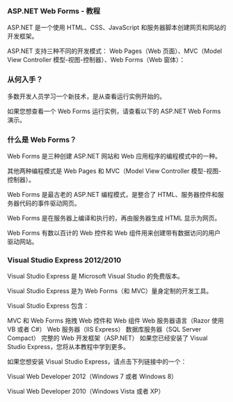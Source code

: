 ### ASP.NET Web Forms - 教程

ASP.NET 是一个使用 HTML、CSS、JavaScript 和服务器脚本创建网页和网站的开发框架。

ASP.NET 支持三种不同的开发模式：
Web Pages（Web 页面）、MVC（Model View Controller 模型-视图-控制器）、Web Forms（Web 窗体）：

### 从何入手？
多数开发人员学习一个新技术，是从查看运行实例开始的。

如果您想查看一个 Web Forms 运行实例，请查看以下的 ASP.NET Web Forms 演示。

### 什么是 Web Forms？
Web Forms 是三种创建 ASP.NET 网站和 Web 应用程序的编程模式中的一种。

其他两种编程模式是 Web Pages 和 MVC（Model View Controller 模型-视图-控制器）。

Web Forms 是最古老的 ASP.NET 编程模式，是整合了 HTML、服务器控件和服务器代码的事件驱动网页。

Web Forms 是在服务器上编译和执行的，再由服务器生成 HTML 显示为网页。

Web Forms 有数以百计的 Web 控件和 Web 组件用来创建带有数据访问的用户驱动网站。

### Visual Studio Express 2012/2010
Visual Studio Express 是 Microsoft Visual Studio 的免费版本。

Visual Studio Express 是为 Web Forms（和 MVC）量身定制的开发工具。

Visual Studio Express 包含：

MVC 和 Web Forms
拖拽 Web 控件和 Web 组件
Web 服务器语言（Razor 使用 VB 或者 C#）
Web 服务器（IIS Express）
数据库服务器（SQL Server Compact）
完整的 Web 开发框架（ASP.NET）
如果您已经安装了 Visual Studio Express，您将从本教程中学到更多。

如果您想安装 Visual Studio Express，请点击下列链接中的一个：

Visual Web Developer 2012（Windows 7 或者 Windows 8）

Visual Web Developer 2010（Windows Vista 或者 XP）